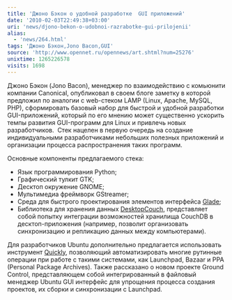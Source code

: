 ```yaml
---
title: 'Джоно Бэкон о удобной разработке  GUI приложений'
date: '2010-02-03T22:49:38+03:00'
uri: 'news/djono-bekon-o-udobnoi-razrabotke-gui-prilojenii'
alias: 
  - 'news/264.html'
tags: 'Джоно Бэкон,Jono Bacon,GUI'
source: 'http://www.opennet.ru/opennews/art.shtml?num=25276'
unixtime: 1265226578
visits: 1698
---
```

Джоно Бэкон (Jono Bacon), менеджер по взаимодействию с комьюнити компании Canonical, опубликовал в своем блоге заметку в которой предложил по аналогии с web-стеком LAMP (Linux, Apache, MySQL, PHP), сформировать базовый набор для быстрой и удобной разработки GUI-приложений, который по его мнению может существенно ускорить темпы развития GUI-программ для Linux и привлечь новых разработчиков.  Стек нацелен в первую очередь на создание индивидуальными разработчиками небольших полезных приложений и организации процесса распространения таких программ.

Основные компоненты предлагаемого стека:

*   Язык программирования Python;
*   Графический тулкит GTK;
*   Десктоп окружение GNOME;
*   Мультимедиа фреймворк GStreamer;
*   Среда для быстрого проектирования элементов интерфейса [Glade](http://glade.gnome.org/);
*   Библиотека для хранения данных [DesktopCouch](http://www.freedesktop.org/wiki/Specifications/desktopcouch), представляет собой попытку интеграции возможностей хранилища CouchDB в десктоп-приложения (например, позволит организовать синхронизацию и репликацию данных между компьютерами).

Для разработчиков Ubuntu дополнительно предлагается использовать инструмент [Quickly](https://wiki.ubuntu.com/Quickly), позволяющий автоматизировать многие рутинные операции при работе с такими системами, как Launchpad, Bazaar и PPA (Personal Package Archives). Также рассказано о новом проекте Ground Control, представляющем собой интегрированный в файловый менеджер Ubuntu GUI интерфейс для упрощения процесса создания проектов, их сборки и синхронизации с Launchpad.
